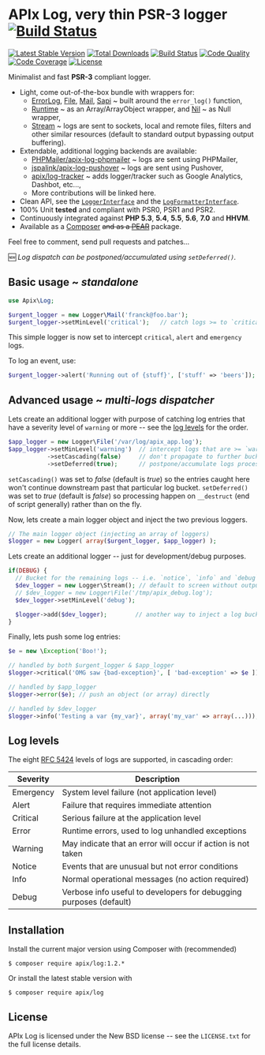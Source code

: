 APIx Log, very thin PSR-3 logger [![Build Status](https://travis-ci.org/apix/log.png?branch=master)](https://travis-ci.org/apix/log)
================================
[![Latest Stable Version](https://poser.pugx.org/apix/log/version)](https://packagist.org/packages/apix/log)  [![Total Downloads](https://poser.pugx.org/apix/log/downloads)](https://packagist.org/packages/apix/log)  [![Build Status](https://scrutinizer-ci.com/g/frqnck/apix-log/badges/build.png?b=master)](https://scrutinizer-ci.com/g/frqnck/apix-log/build-status/master)  [![Code Quality](https://scrutinizer-ci.com/g/frqnck/apix-log/badges/quality-score.png?b=master)](https://scrutinizer-ci.com/g/frqnck/apix-log/?branch=master)  [![Code Coverage](https://scrutinizer-ci.com/g/frqnck/apix-log/badges/coverage.png?b=master)](https://scrutinizer-ci.com/g/frqnck/apix-log/?branch=master)  [![License](https://poser.pugx.org/apix/log/license.svg)](https://packagist.org/packages/apix/log)

Minimalist and fast **PSR-3** compliant logger.

* Light, come out-of-the-box bundle with wrappers for:
   * [ErrorLog](src/Logger/ErrorLog.php), [File](src/Logger/File.php), [Mail](src/Logger/Mail.php), [Sapi](src/Logger/Sapi.php) ~ built around the `error_log()` function,
   * [Runtime](src/Logger/Runtime.php) ~ as an Array/ArrayObject wrapper, and [Nil](src/Logger/Nil.php) ~ as Null wrapper,
   * [Stream](src/Logger/Stream.php) ~ logs are sent to sockets, local and remote files, filters and other similar resources (default to standard output bypassing output buffering).
* Extendable, additional logging backends are available:
   * [PHPMailer/apix-log-phpmailer](https://github.com/PHPMailer/apix-log-phpmailer) ~ logs are sent using PHPMailer,
   * [jspalink/apix-log-pushover](https://github.com/jspalink/apix-log-pushover) ~ logs are sent using Pushover,
   * [apix/log-tracker](https://github.com/apix/log-tracker) ~ adds logger/tracker such as Google Analytics, Dashbot, etc...,
   * More contributions will be linked here.
* Clean API, see the [`LoggerInterface`](src/Logger/LoggerInterface.php) and the [`LogFormatterInterface`](src/LogFormatterInterface.php).
* 100% Unit **tested** and compliant with PSR0, PSR1 and PSR2.
* Continuously integrated against **PHP 5.3**, **5.4**, **5.5**, **5.6**, **7.0** and **HHVM**.
* Available as a [Composer](https://packagist.org/packages/apix/log) ~~and as a [PEAR](http://pear.ouarz.net)~~ package.

Feel free to comment, send pull requests and patches...

:new: *Log dispatch can be postponed/accumulated using `setDeferred()`.*

Basic usage ~ *standalone*
-----------
```php
use Apix\Log;

$urgent_logger = new Logger\Mail('franck@foo.bar');
$urgent_logger->setMinLevel('critical');   // catch logs >= to `critical`
```

This simple logger is now set to intercept `critical`, `alert` and `emergency` logs.

To log an event, use:

```php
$urgent_logger->alert('Running out of {stuff}', ['stuff' => 'beers']);
```

Advanced usage ~ *multi-logs dispatcher*
--------------
Lets create an additional logger with purpose of catching log entries that have a severity level of `warning` or more -- see the [log levels](#log-levels) for the order.
```php
$app_logger = new Logger\File('/var/log/apix_app.log');
$app_logger->setMinLevel('warning')  // intercept logs that are >= `warning`
           ->setCascading(false)     // don't propagate to further buckets
           ->setDeferred(true);      // postpone/accumulate logs processing
```
`setCascading()` was set to *false* (default is *true*) so the entries caught here won't continue downstream past that particular log bucket. `setDeferred()` was set to *true* (default is *false*) so processing happen on `__destruct` (end of script generally) rather than on the fly. 

Now, lets create a main logger object and inject the two previous loggers.
```php
// The main logger object (injecting an array of loggers)
$logger = new Logger( array($urgent_logger, $app_logger) );
```
Lets create an additional logger -- just for development/debug purposes.
```php
if(DEBUG) {
  // Bucket for the remaining logs -- i.e. `notice`, `info` and `debug`
  $dev_logger = new Logger\Stream(); // default to screen without output buffer  
  // $dev_logger = new Logger\File('/tmp/apix_debug.log'); 
  $dev_logger->setMinLevel('debug');

  $logger->add($dev_logger);   		// another way to inject a log bucket
}
```
Finally, lets push some log entries:

```php
$e = new \Exception('Boo!');

// handled by both $urgent_logger & $app_logger
$logger->critical('OMG saw {bad-exception}', [ 'bad-exception' => $e ]);

// handled by $app_logger
$logger->error($e); // push an object (or array) directly

// handled by $dev_logger
$logger->info('Testing a var {my_var}', array('my_var' => array(...)));
```

Log levels
----------
The eight [RFC 5424][] levels of logs are supported, in cascading order:

 Severity  | Description
-----------|-----------------------------------------------------------------
 Emergency | System level failure (not application level)
 Alert     | Failure that requires immediate attention
 Critical  | Serious failure at the application level 
 Error     | Runtime errors, used to log unhandled exceptions
 Warning   | May indicate that an error will occur if action is not taken
 Notice    | Events that are unusual but not error conditions
 Info      | Normal operational messages (no action required)
 Debug     | Verbose info useful to developers for debugging purposes (default)

[PSR-3]: http://tools.ietf.org/html/rfc5424
[RFC 5424]: http://tools.ietf.org/html/rfc5424#section-6.2.1

Installation
------------------------

Install the current major version using Composer with (recommended)
```
$ composer require apix/log:1.2.*
```
Or install the latest stable version with
```
$ composer require apix/log
```

License
-------
APIx Log is licensed under the New BSD license -- see the `LICENSE.txt` for the full license details.
